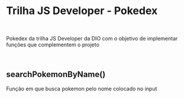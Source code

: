 <h1>Trilha JS Developer - Pokedex</h1>
<br>
<p>Pokedex da trilha JS Developer da DIO com o objetivo de implementar funções que complementem o projeto</p>
<br>
<h2>searchPokemonByName()</h2>
<p>Função em que busca pokemon pelo nome colocado no input</p>
